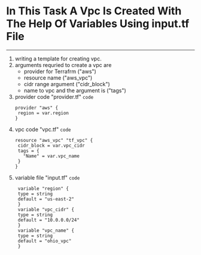 # **In This Task A Vpc Is Created With The Help Of Variables Using input.tf File**

---

1. writing a template for creating vpc.
2. arguments requried to create a vpc are
     - provider for Terrafrm ("aws")
     - resource name ("aws_vpc")
     - cidr range argument ("cidr_block")
     - name to vpc and the argument is ("tags")
3. provider code "provider.tf"
   `code`
   ```
   provider "aws" {
    region = var.region
   }

   ```
4. vpc code "vpc.tf"
   `code`
   ```
   resource "aws_vpc" "tf_vpc" {
    cidr_block = var.vpc_cidr
    tags = {
      "Name" = var.vpc_name
    }
   }
   ```
5. variable file "input.tf"
   `code`
   ```
    variable "region" {
    type = string
    default = "us-east-2"
    }
    variable "vpc_cidr" {
    type = string
    default = "10.0.0.0/24"
    }
    variable "vpc_name" {
    type = string
    default = "ohio_vpc"
    }
   ```